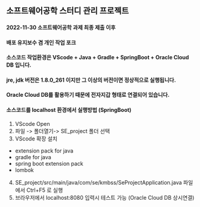 ## 소프트웨어공학 스터디 관리 프로젝트

#### 2022-11-30 소프트웨어공학 과제 최종 제출 이후
#### 배포 유지보수 겸 개인 작업 포크

#### 소스코드 작업환경은 VScode + Java + Gradle + SpringBoot + Oracle Cloud DB 입니다.
#### jre, jdk 버전은 1.8.0_261 이지만 그 이상의 버전이면 정상적으로 실행됩니다.
#### Oracle Cloud DB를 활용하기 때문에 전자지갑 형태로 연결되어 있습니다.

#### 소스코드를 localhost 환경에서 실행방법 (SpringBoot)
1. VScode Open
2. 파일 -> 폴더열기-> SE_project 폴더 선택
3. VScode 확장 설치
 - extension pack for java
 - gradle for java
 - spring boot extension pack
 - lombok
4. SE_project/src/main/java/com/se/kmbss/SeProjectApplication.java 파일에서 Ctrl+F5 로 실행
5. 브라우저에서 localhost:8080 입력시 테스트 가능 (Oracle Cloud DB 상시연결)
